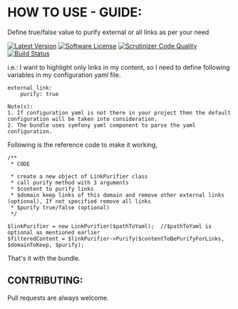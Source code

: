 # HOW TO USE - GUIDE:

Define true/false value to purify external or all links as per your need


[![Latest Version](https://img.shields.io/packagist/v/nexuslinkservices/external-link-purifier.svg?style=flat-square)](https://packagist.org/packages/nexuslinkservices/link-email-highlighter)
[![Software License](http://img.shields.io/badge/license-MIT-brightgreen.svg?style=flat-square)](LICENSE)
[![Scrutinizer Code Quality](https://scrutinizer-ci.com/g/nexuslinkservices/external-link-purifier/badges/quality-score.png?b=master)](https://scrutinizer-ci.com/g/nexuslinkservices/email-link-highlighter/?branch=master)
[![Build Status](https://scrutinizer-ci.com/g/nexuslinkservices/external-link-purifier/badges/build.png?b=master)](https://scrutinizer-ci.com/g/nexuslinkservices/email-link-highlighter/build-status/master)

i.e.:  I want to highlight only links in my content, so I need to 
define following variables in my configuration yaml file.

```
external_link:
    purify: true    
```

```
Note(s): 
1. If configuration yaml is not there in your project then the default configuration will be taken into consideration.
2. The bundle uses symfony yaml component to parse the yaml configuration.
```

Following is the reference code to make it working,

```
/**
 * CODE

 * create a new object of LinkPurifier class
 * call purify method with 3 arguments
 * $content to purify links
 * $domain keep links of this domain and remove other external links (optional), If not specified remove all links
 * $purify true/false (optional)
 */

$linkPurifier = new LinkPurifier($pathToYaml);  //$pathToYaml is optional as mentioned earlier
$filteredContent = $linkPurifier->Purify($contentToBePurifyForLinks, $domainToKeep, $purify);
```

That's it with the bundle.

## CONTRIBUTING:

Pull requests are always welcome.